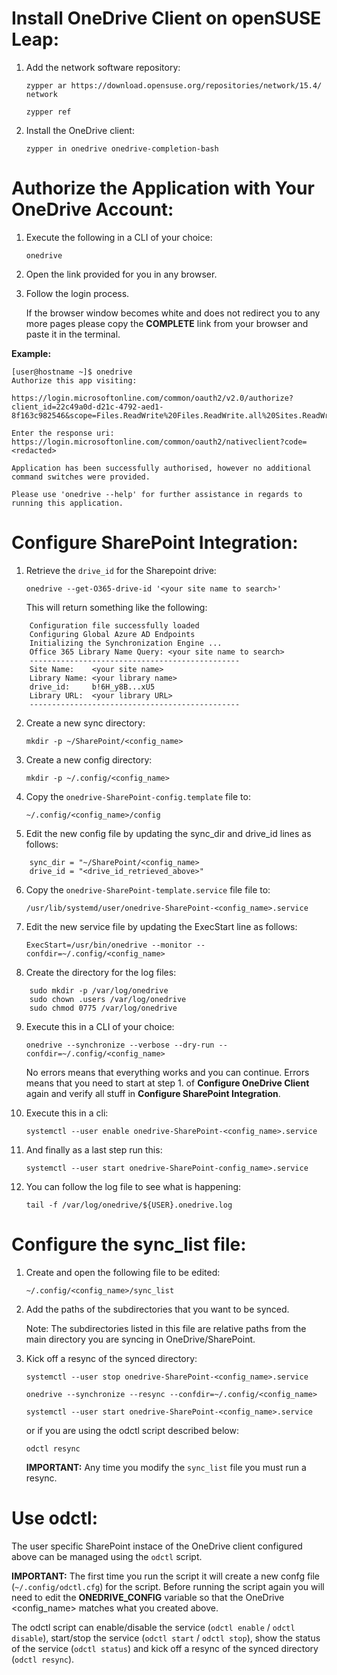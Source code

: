 # Install OneDrive Client  on openSUSE Leap:

1. Add the network software repository:

    `zypper ar https://download.opensuse.org/repositories/network/15.4/ network`

    `zypper ref`

2. Install the OneDrive client:

    `zypper in onedrive onedrive-completion-bash`


# Authorize the Application with Your OneDrive Account:

1. Execute the following in a CLI of your choice:

    `onedrive`

2. Open the link provided for you in any browser.

3. Follow the login process.
   
   If the browser window becomes white and does not redirect you to any more pages please copy the **COMPLETE** link from your browser and paste it in the terminal.

**Example:**

```
[user@hostname ~]$ onedrive
Authorize this app visiting:

https://login.microsoftonline.com/common/oauth2/v2.0/authorize?client_id=22c49a0d-d21c-4792-aed1-8f163c982546&scope=Files.ReadWrite%20Files.ReadWrite.all%20Sites.ReadWrite.All%20offline_access&response_type=code&redirect_uri=https://login.microsoftonline.com/common/oauth2/nativeclient

Enter the response uri: https://login.microsoftonline.com/common/oauth2/nativeclient?code=<redacted>

Application has been successfully authorised, however no additional command switches were provided.

Please use 'onedrive --help' for further assistance in regards to running this application.
```

# Configure SharePoint Integration:

1. Retrieve the `drive_id` for the Sharepoint drive:

   `onedrive --get-O365-drive-id '<your site name to search>'`

   This will return something like the following:

```
    Configuration file successfully loaded
    Configuring Global Azure AD Endpoints
    Initializing the Synchronization Engine ...
    Office 365 Library Name Query: <your site name to search>
    -----------------------------------------------
    Site Name:    <your site name>
    Library Name: <your library name>
    drive_id:     b!6H_y8B...xU5
    Library URL:  <your library URL>
    -----------------------------------------------
```

2. Create a new sync directory:

    `mkdir -p ~/SharePoint/<config_name>`

3. Create a new config directory:

    `mkdir -p ~/.config/<config_name>`

4. Copy the `onedrive-SharePoint-config.template` file to:

    `~/.config/<config_name>/config`

5. Edit the new config file by updating the sync_dir and drive_id lines as follows:
```
    sync_dir = "~/SharePoint/<config_name>
    drive_id = "<drive_id_retrieved_above>"
```

6. Copy the `onedrive-SharePoint-template.service` file file to:

    `/usr/lib/systemd/user/onedrive-SharePoint-<config_name>.service`

7. Edit the new service file by updating the ExecStart line as follows:

    `ExecStart=/usr/bin/onedrive --monitor --confdir=~/.config/<config_name>`

8. Create the directory for the log files:
```
    sudo mkdir -p /var/log/onedrive
    sudo chown .users /var/log/onedrive
    sudo chmod 0775 /var/log/onedrive 
```

9. Execute this in a CLI of your choice: 

    `onedrive --synchronize --verbose --dry-run --confdir=~/.config/<config_name>`
   
   No errors means that everything works and you can continue.
   Errors means that you need to start at step 1. of **Configure OneDrive Client** again and verify all stuff in **Configure SharePoint Integration**.

10. Execute this in a cli: 

     `systemctl --user enable onedrive-SharePoint-<config_name>.service`

11. And finally as a last step run this: 

     `systemctl --user start onedrive-SharePoint-config_name>.service`

12. You can follow the log file to see what is happening:

     `tail -f /var/log/onedrive/${USER}.onedrive.log`


# Configure the sync_list file:

1. Create and open the following file to be edited:

    `~/.config/<config_name>/sync_list`

2. Add the paths of the subdirectories that you want to be synced.

   Note: The subdirectories listed in this file are relative paths from the main directory you are syncing in OneDrive/SharePoint.

3. Kick off a resync of the synced directory:

    `systemctl --user stop onedrive-SharePoint-<config_name>.service`

    `onedrive --synchronize --resync --confdir=~/.config/<config_name>`

    `systemctl --user start onedrive-SharePoint-<config_name>.service`

   or if you are using the odctl script described below:

    `odctl resync`

   **IMPORTANT:** Any time you modify the `sync_list` file you must run a resync.


# Use odctl:

The user specific SharePoint instace of the OneDrive client configured above can be managed using the `odctl` script. 

**IMPORTANT:** The first time you run the script it will create a new confg file (`~/.config/odctl.cfg`) for the script. Before running the script again you will need to edit the **ONEDRIVE_CONFIG** variable so that the OneDrive <config_name> matches what you created above.

The odctl script can enable/disable the service (`odctl enable` / `odctl disable`), start/stop the service (`odctl start` / `odctl stop`), show the status of the service (`odctl status`) and kick off a resync of the synced directory (`odctl resync`).


